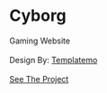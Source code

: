 # Cyborg
Gaming Website
<br><br>
Design By: [Templatemo](https://templatemo.com)
<br><br>
[See The Project](https://moonesmezher.github.io/Cyborg/)
